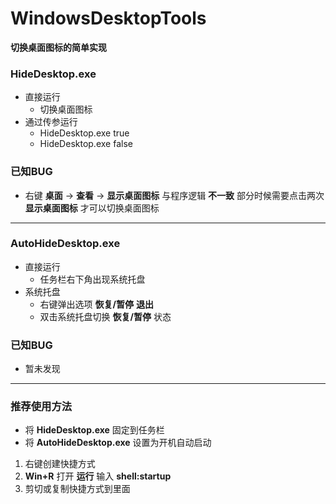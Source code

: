 # WindowsDesktopTools
**切换桌面图标的简单实现**

### HideDesktop.exe
- 直接运行
    - 切换桌面图标
- 通过传参运行
    - HideDesktop.exe true
    - HideDesktop.exe false
### 已知BUG
- 右键 **桌面** -> **查看** -> **显示桌面图标** 与程序逻辑 **不一致**
部分时候需要点击两次 **显示桌面图标** 才可以切换桌面图标

***

### AutoHideDesktop.exe
- 直接运行
    - 任务栏右下角出现系统托盘
- 系统托盘
    - 右键弹出选项 **恢复/暂停** **退出**
    - 双击系统托盘切换 **恢复/暂停** 状态
### 已知BUG
- 暂未发现

***

### 推荐使用方法
- 将 **HideDesktop.exe** 固定到任务栏
- 将 **AutoHideDesktop.exe** 设置为开机自动启动
 1. 右键创建快捷方式
 2. **Win+R** 打开 **运行** 输入 **shell:startup**
 3. 剪切或复制快捷方式到里面